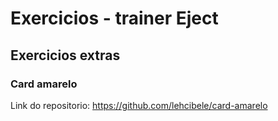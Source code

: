 # Exercicios - trainer Eject
 
## Exercicios extras

### Card amarelo 

Link do repositorio: https://github.com/lehcibele/card-amarelo